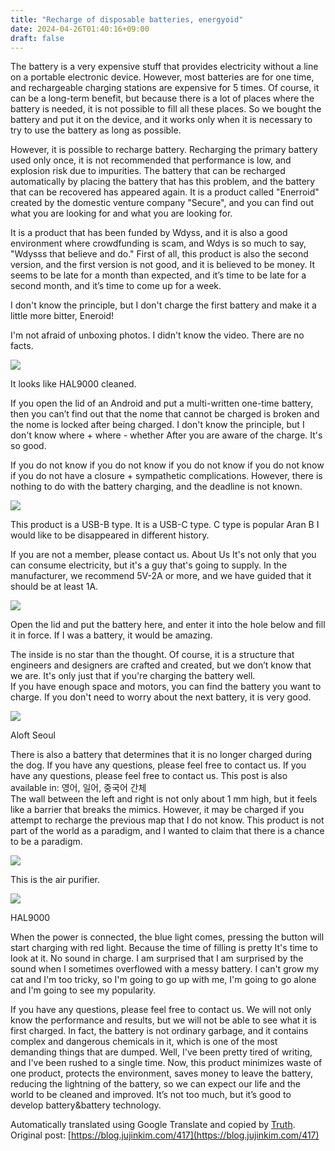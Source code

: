 ```yaml
---
title: "Recharge of disposable batteries, energyoid"
date: 2024-04-26T01:40:16+09:00
draft: false
---
```


The battery is a very expensive stuff that provides electricity without a line on a portable electronic device. However, most batteries are for one time, and rechargeable charging stations are expensive for 5 times. Of course, it can be a long-term benefit, but because there is a lot of places where the battery is needed, it is not possible to fill all these places. So we bought the battery and put it on the device, and it works only when it is necessary to try to use the battery as long as possible.

However, it is possible to recharge battery. Recharging the primary battery used only once, it is not recommended that performance is low, and explosion risk due to impurities. The battery that can be recharged automatically by placing the battery that has this problem, and the battery that can be recovered has appeared again. It is a product called "Enerroid" created by the domestic venture company "Secure", and you can find out what you are looking for and what you are looking for.

It is a product that has been funded by Wdyss, and it is also a good environment where crowdfunding is scam, and Wdys is so much to say, "Wdysss that believe and do." First of all, this product is also the second version, and the first version is not good, and it is believed to be money. It seems to be late for a month than expected, and it’s time to be late for a second month, and it’s time to come up for a week.

I don't know the principle, but I don't charge the first battery and make it a little more bitter, Eneroid!

I'm not afraid of unboxing photos. I didn't know the video. There are no facts.

![](https://blog.kakaocdn.net/dn/NhFjj/btqBZNrmutj/kmKMYV0FRHDtsg1BM6msdK/img.png)

It looks like HAL9000 cleaned.



If you open the lid of an Android and put a multi-written one-time battery, then you can’t find out that the nome that cannot be charged is broken and the nome is locked after being charged. I don't know the principle, but I don't know where + where - whether After you are aware of the charge. It's so good.

If you do not know if you do not know if you do not know if you do not know if you do not have a closure + sympathetic complications. However, there is nothing to do with the battery charging, and the deadline is not known.

![](https://blog.kakaocdn.net/dn/ejXUsN/btqB10332Bb/jZp7ZO65KBPgpwfktZTKp1/img.png)

This product is a USB-B type. It is a USB-C type. C type is popular Aran B I would like to be disappeared in different history.



If you are not a member, please contact us. About Us It's not only that you can consume electricity, but it's a guy that's going to supply. In the manufacturer, we recommend 5V-2A or more, and we have guided that it should be at least 1A.

![](https://blog.kakaocdn.net/dn/Kqv6d/btqB2HXhzE9/KW1kDzEylD3cT93YxjiTsk/img.png)

Open the lid and put the battery here, and enter it into the hole below and fill it in force. If I was a battery, it would be amazing.



The inside is no star than the thought. Of course, it is a structure that engineers and designers are crafted and created, but we don’t know that we are. It's only just that if you're charging the battery well.  
If you have enough space and motors, you can find the battery you want to charge. If you don't need to worry about the next battery, it is very good.

![](https://blog.kakaocdn.net/dn/IKXEt/btqB10weDb1/Q03mPlbe9K5oypcbl8Mwm1/img.png)

Aloft Seoul



There is also a battery that determines that it is no longer charged during the dog. If you have any questions, please feel free to contact us. If you have any questions, please feel free to contact us. This post is also available in: 영어, 일어, 중국어 간체   
The wall between the left and right is not only about 1 mm high, but it feels like a barrier that breaks the mimics. However, it may be charged if you attempt to recharge the previous map that I do not know. This product is not part of the world as a paradigm, and I wanted to claim that there is a chance to be a paradigm.

![](https://blog.kakaocdn.net/dn/AzxXU/btqBZNrmveM/TZrdKdmYEUXUPlM1SulfLk/img.png)

This is the air purifier.

![](https://blog.kakaocdn.net/dn/MinT5/btqB2uKEvAD/J7A3scKs6LiQehzpIkkvy1/img.png)

HAL9000



When the power is connected, the blue light comes, pressing the button will start charging with red light. Because the time of filling is pretty It's time to look at it. No sound in charge. I am surprised that I am surprised by the sound when I sometimes overflowed with a messy battery. I can't grow my cat and I'm too tricky, so I'm going to go up with me, I'm going to go alone and I'm going to see my popularity.

If you have any questions, please feel free to contact us. We will not only know the performance and results, but we will not be able to see what it is first charged. In fact, the battery is not ordinary garbage, and it contains complex and dangerous chemicals in it, which is one of the most demanding things that are dumped. Well, I've been pretty tired of writing, and I've been rushed to a single time. Now, this product minimizes waste of one product, protects the environment, saves money to leave the battery, reducing the lightning of the battery, so we can expect our life and the world to be cleaned and improved. It’s not too much, but it’s good to develop battery&battery technology.



Automatically translated using Google Translate and copied by [Truth](https://github.com/jujinkim/truth).
Original post: [https://blog.jujinkim.com/417](https://blog.jujinkim.com/417)